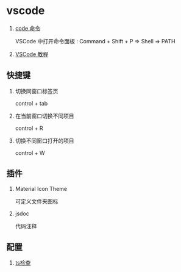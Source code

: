 # vscode

1. [code 命令](https://juejin.cn/post/7262635514896613431)

    VSCode 中打开命令面板 : Command + Shift + P => Shell => PATH

2. [VSCode 教程](https://www.runoob.com/vscode/vscode-tutorial.html)

## 快捷键

1. 切换同窗口标签页

   control + tab

2. 在当前窗口切换不同项目

   control + R

3. 切换不同窗口打开的项目

   control + W

## 插件

1. Material Icon Theme

   可定义文件夹图标

2. jsdoc

   代码注释

## 配置

1. [ts检查](https://worktile.com/kb/ask/569454.html)
